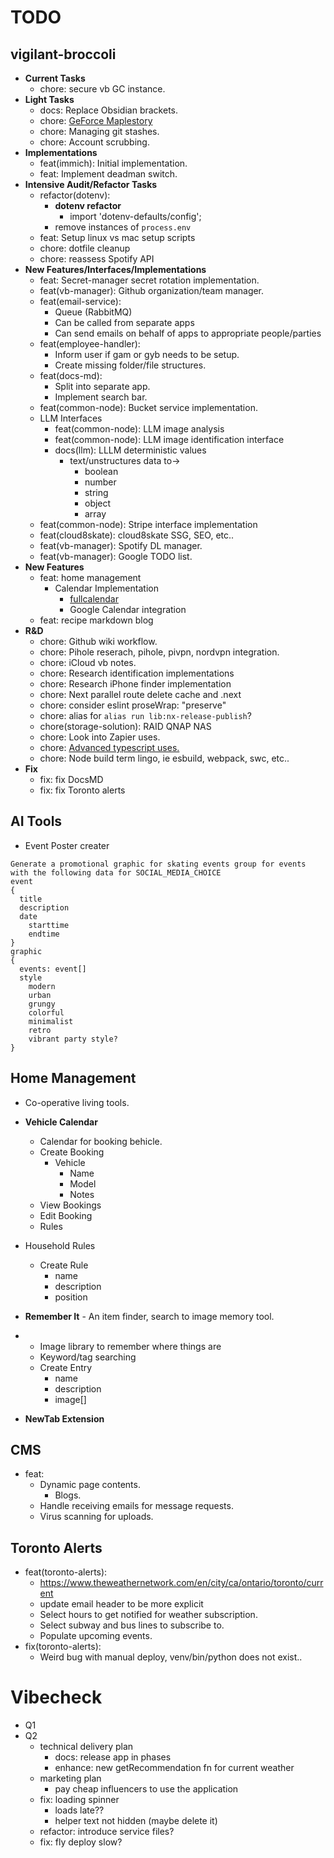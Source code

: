 # TODO

## vigilant-broccoli

- **Current Tasks**
  - chore: secure vb GC instance.
- **Light Tasks**
  - docs: Replace Obsidian brackets.
  - chore: [GeForce Maplestory](https://support-maplestory.nexon.com/hc/en-us/articles/23609853001876-How-to-play-MapleStory-through-GeForce-NOW)
  - chore: Managing git stashes.
  - chore: Account scrubbing.
- **Implementations**
  - feat(immich): Initial implementation.
  - feat: Implement deadman switch.
- **Intensive Audit/Refactor Tasks**
  - refactor(dotenv):
    - **dotenv refactor**
      - import 'dotenv-defaults/config';
    - remove instances of `process.env`
  - feat: Setup linux vs mac setup scripts
  - chore: dotfile cleanup
  - chore: reassess Spotify API
- **New Features/Interfaces/Implementations**
  - feat: Secret-manager secret rotation implementation.
  - feat(vb-manager): Github organization/team manager.
  - feat(email-service):
    - Queue (RabbitMQ)
    - Can be called from separate apps
    - Can send emails on behalf of apps to appropriate people/parties
  - feat(employee-handler):
    - Inform user if gam or gyb needs to be setup.
    - Create missing folder/file structures.
  - feat(docs-md):
    - Split into separate app.
    - Implement search bar.
  - feat(common-node): Bucket service implementation.
  - LLM Interfaces
    - feat(common-node): LLM image analysis
    - feat(common-node): LLM image identification interface
    - docs(llm): LLLM deterministic values
      - text/unstructures data to->
        - boolean
        - number
        - string
        - object
        - array
  - feat(common-node): Stripe interface implementation
  - feat(cloud8skate): cloud8skate SSG, SEO, etc..
  - feat(vb-manager): Spotify DL manager.
  - feat(vb-manager): Google TODO list.
- **New Features**
  - feat: home management
    - Calendar Implementation
      - [fullcalendar](https://fullcalendar.io/docs/react)
      - Google Calendar integration
  - feat: recipe markdown blog
- **R&D**
  - chore: Github wiki workflow.
  - chore: Pihole reserach, pihole, pivpn, nordvpn integration.
  - chore: iCloud vb notes.
  - chore: Research identification implementations
  - chore: Research iPhone finder implementation
  - chore: Next parallel route delete cache and .next
  - chore: consider eslint proseWrap: "preserve"
  - chore: alias for `alias run lib:nx-release-publish`?
  - chore(storage-solution): RAID QNAP NAS
  - chore: Look into Zapier uses.
  - chore: [Advanced typescript uses.](https://chatgpt.com/c/68f103dc-74c8-8328-8f2c-796bcd9b2037)
  - chore: Node build term lingo, ie esbuild, webpack, swc, etc..
- **Fix**
  - fix: fix DocsMD
  - fix: fix Toronto alerts

## AI Tools

- Event Poster creater

```
Generate a promotional graphic for skating events group for events with the following data for SOCIAL_MEDIA_CHOICE
event
{
  title
  description
  date
    starttime
    endtime
}
graphic
{
  events: event[]
  style
    modern
    urban
    grungy
    colorful
    minimalist
    retro
    vibrant party style?
}
```

## Home Management

- Co-operative living tools.
- **Vehicle Calendar**
  - Calendar for booking behicle.
  - Create Booking
    - Vehicle
      - Name
      - Model
      - Notes
  - View Bookings
  - Edit Booking
  - Rules
- Household Rules
  - Create Rule
    - name
    - description
    - position
- **Remember It** - An item finder, search to image memory tool.
- - Image library to remember where things are
  - Keyword/tag searching
  - Create Entry
    - name
    - description
    - image[]

- **NewTab Extension**

## CMS

- feat:
  - Dynamic page contents.
    - Blogs.
  - Handle receiving emails for message requests.
  - Virus scanning for uploads.

## Toronto Alerts

- feat(toronto-alerts):
  - https://www.theweathernetwork.com/en/city/ca/ontario/toronto/current
  - update email header to be more explicit
  - Select hours to get notified for weather subscription.
  - Select subway and bus lines to subscribe to.
  - Populate upcoming events.
- fix(toronto-alerts):
  - Weird bug with manual deploy, venv/bin/python does not exist..

# Vibecheck

- Q1
- Q2
  - technical delivery plan
    - docs: release app in phases
    - enhance: new getRecommendation fn for current weather
  - marketing plan
    - pay cheap influencers to use the application
  - fix: loading spinner
    - loads late??
    - helper text not hidden (maybe delete it)
  - refactor: introduce service files?
  - fix: fly deploy slow?
